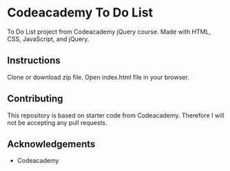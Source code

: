 # Codeacademy To Do List
To Do List project from Codeacademy jQuery course. Made with HTML, CSS, JavaScript, and jQuery.

## Instructions
Clone or download zip file. Open index.html file in your browser.

## Contributing
This repository is based on starter code from Codeacademy. Therefore I will not be accepting any pull requests.

## Acknowledgements
* Codeacademy
